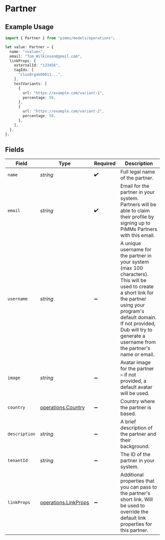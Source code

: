 # Partner

## Example Usage

```typescript
import { Partner } from "pimms/models/operations";

let value: Partner = {
  name: "<value>",
  email: "Tom_Wilkinson@gmail.com",
  linkProps: {
    externalId: "123456",
    tagIds: [
      "clux0rgak00011...",
    ],
    testVariants: [
      {
        url: "https://example.com/variant-1",
        percentage: 50,
      },
      {
        url: "https://example.com/variant-2",
        percentage: 50,
      },
    ],
  },
};
```

## Fields

| Field                                                                                                                                                                                                                                                       | Type                                                                                                                                                                                                                                                        | Required                                                                                                                                                                                                                                                    | Description                                                                                                                                                                                                                                                 |
| ----------------------------------------------------------------------------------------------------------------------------------------------------------------------------------------------------------------------------------------------------------- | ----------------------------------------------------------------------------------------------------------------------------------------------------------------------------------------------------------------------------------------------------------- | ----------------------------------------------------------------------------------------------------------------------------------------------------------------------------------------------------------------------------------------------------------- | ----------------------------------------------------------------------------------------------------------------------------------------------------------------------------------------------------------------------------------------------------------- |
| `name`                                                                                                                                                                                                                                                      | *string*                                                                                                                                                                                                                                                    | :heavy_check_mark:                                                                                                                                                                                                                                          | Full legal name of the partner.                                                                                                                                                                                                                             |
| `email`                                                                                                                                                                                                                                                     | *string*                                                                                                                                                                                                                                                    | :heavy_check_mark:                                                                                                                                                                                                                                          | Email for the partner in your system. Partners will be able to claim their profile by signing up to PiMMs Partners with this email.                                                                                                                         |
| `username`                                                                                                                                                                                                                                                  | *string*                                                                                                                                                                                                                                                    | :heavy_minus_sign:                                                                                                                                                                                                                                          | A unique username for the partner in your system (max 100 characters). This will be used to create a short link for the partner using your program's default domain. If not provided, Dub will try to generate a username from the partner's name or email. |
| `image`                                                                                                                                                                                                                                                     | *string*                                                                                                                                                                                                                                                    | :heavy_minus_sign:                                                                                                                                                                                                                                          | Avatar image for the partner – if not provided, a default avatar will be used.                                                                                                                                                                              |
| `country`                                                                                                                                                                                                                                                   | [operations.Country](../../models/operations/country.md)                                                                                                                                                                                                    | :heavy_minus_sign:                                                                                                                                                                                                                                          | Country where the partner is based.                                                                                                                                                                                                                         |
| `description`                                                                                                                                                                                                                                               | *string*                                                                                                                                                                                                                                                    | :heavy_minus_sign:                                                                                                                                                                                                                                          | A brief description of the partner and their background.                                                                                                                                                                                                    |
| `tenantId`                                                                                                                                                                                                                                                  | *string*                                                                                                                                                                                                                                                    | :heavy_minus_sign:                                                                                                                                                                                                                                          | The ID of the partner in your system.                                                                                                                                                                                                                       |
| `linkProps`                                                                                                                                                                                                                                                 | [operations.LinkProps](../../models/operations/linkprops.md)                                                                                                                                                                                                | :heavy_minus_sign:                                                                                                                                                                                                                                          | Additional properties that you can pass to the partner's short link. Will be used to override the default link properties for this partner.                                                                                                                 |